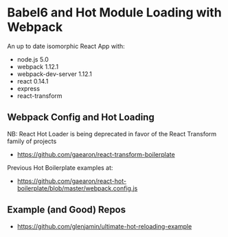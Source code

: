# Babel6 and Hot Module Loading with Webpack

An up to date isomorphic React App with:
- node.js 5.0
- webpack 1.12.1
- webpack-dev-server 1.12.1
- react 0.14.1
- express
- react-transform

## Webpack Config and Hot Loading
NB: React Hot Loader is being deprecated in favor of the React Transform family of projects
- https://github.com/gaearon/react-transform-boilerplate

Previous Hot Boilerplate examples at:
- https://github.com/gaearon/react-hot-boilerplate/blob/master/webpack.config.js

## Example (and Good) Repos
- https://github.com/glenjamin/ultimate-hot-reloading-example
